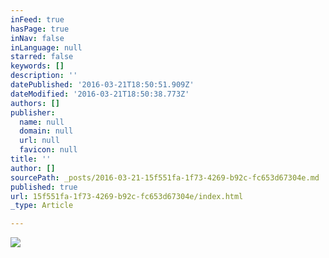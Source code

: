```yaml
---
inFeed: true
hasPage: true
inNav: false
inLanguage: null
starred: false
keywords: []
description: ''
datePublished: '2016-03-21T18:50:51.909Z'
dateModified: '2016-03-21T18:50:38.773Z'
authors: []
publisher:
  name: null
  domain: null
  url: null
  favicon: null
title: ''
author: []
sourcePath: _posts/2016-03-21-15f551fa-1f73-4269-b92c-fc653d67304e.md
published: true
url: 15f551fa-1f73-4269-b92c-fc653d67304e/index.html
_type: Article

---
```

![](https://the-grid-user-content.s3-us-west-2.amazonaws.com/df7e8dcc-0ebf-4267-b989-5b2fb3b0237f.jpg)